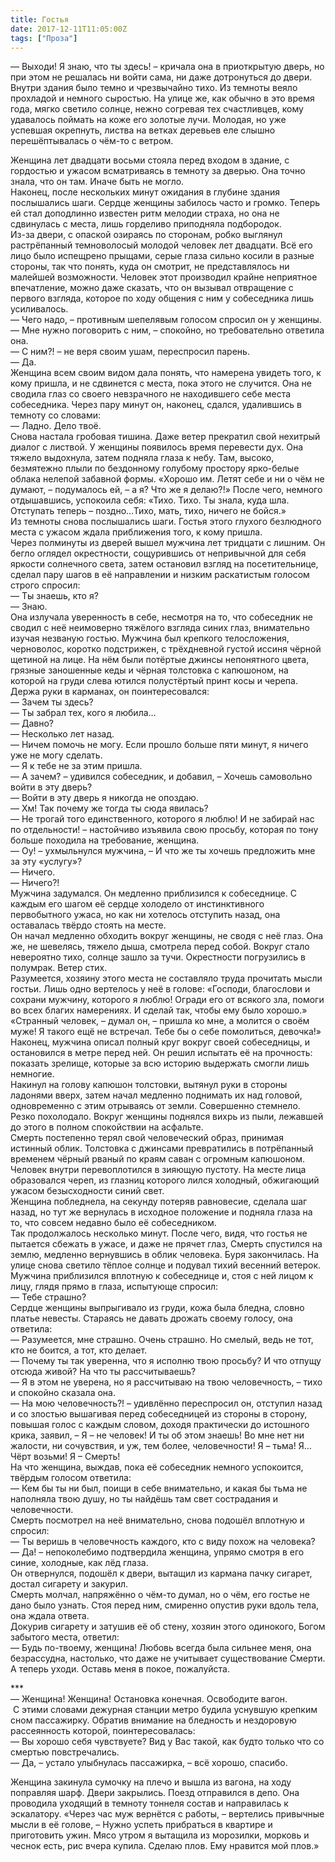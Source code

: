 ```yaml
---
title: Гостья
date: 2017-12-11T11:05:00Z
tags: ["Проза"]
---
```


— Выходи! Я знаю, что ты здесь! – кричала она в приоткрытую дверь, но при этом не решалась ни войти сама, ни даже дотронуться до двери.  
Внутри здания было темно и чрезвычайно тихо. Из темноты веяло прохладой и немного сыростью. На улице же, как обычно в это время года, мягко светило солнце, нежно согревая тех счастливцев, кому удавалось поймать на коже его золотые лучи. Молодая, но уже успевшая окрепнуть, листва на ветках деревьев еле слышно перешёптывалась о чём-то с ветром.



Женщина лет двадцати восьми стояла перед входом в здание, с гордостью и ужасом всматриваясь в темноту за дверью. Она точно знала, что он там. Иначе быть не могло.  
Наконец, после нескольких минут ожидания в глубине здания послышались шаги. Сердце женщины забилось часто и громко. Теперь ей стал доподлинно известен ритм мелодии страха, но она не сдвинулась с места, лишь горделиво приподняла подбородок.  
Из-за двери, с опаской озираясь по сторонам, робко выглянул растрёпанный темноволосый молодой человек лет двадцати. Всё его лицо было испещрено прыщами, серые глаза сильно косили в разные стороны, так что понять, куда он смотрит, не представлялось ни малейшей возможности. Человек этот производил крайне неприятное впечатление, можно даже сказать, что он вызывал отвращение с первого взгляда, которое по ходу общения с ним у собеседника лишь усиливалось.  
— Чего надо, – противным шепелявым голосом спросил он у женщины.  
— Мне нужно поговорить с ним, – спокойно, но требовательно ответила она.  
— С ним?! – не веря своим ушам, переспросил парень.  
— Да.  
Женщина всем своим видом дала понять, что намерена увидеть того, к кому пришла, и не сдвинется с места, пока этого не случится. Она не сводила глаз со своего невзрачного не находившего себе места собеседника. Через пару минут он, наконец, сдался, удалившись в темноту со словами:  
— Ладно. Дело твоё.  
Снова настала гробовая тишина. Даже ветер прекратил свой нехитрый диалог с листвой. У женщины появилось время перевести дух. Она тяжело выдохнула, затем подняла глаза к небу. Там, высоко, безмятежно плыли по бездонному голубому простору ярко-белые облака нелепой забавной формы. «Хорошо им. Летят себе и ни о чём не думают, – подумалось ей, – а я? Что же я делаю?!» После чего, немного отдышавшись, успокоила себя: «Тихо. Тихо. Ты знала, куда шла. Отступать теперь – поздно…Тихо, мать, тихо, ничего не бойся.»  
Из темноты снова послышались шаги. Гостья этого глухого безлюдного места с ужасом ждала приближения того, к кому пришла.  
Через полминуты из дверей вышел мужчина лет тридцати с лишним. Он бегло оглядел окрестности, сощурившись от непривычной для себя яркости солнечного света, затем остановил взгляд на посетительнице, сделал пару шагов в её направлении и низким раскатистым голосом строго спросил:  
— Ты знаешь, кто я?  
— Знаю.  
Она излучала уверенность в себе, несмотря на то, что собеседник не сводил с неё неимоверно тяжёлого взгляда синих глаз, внимательно изучая незваную гостью. Мужчина был крепкого телосложения, черноволос, коротко подстрижен, с трёхдневной густой иссиня чёрной щетиной на лице. На нём были потёртые джинсы непонятного цвета, грязные заношенные кеды и чёрная толстовка с капюшоном, на которой на груди слева ютился полустёртый принт косы и черепа. Держа руки в карманах, он поинтересовался:  
— Зачем ты здесь?  
— Ты забрал тех, кого я любила…  
— Давно?  
— Несколько лет назад.  
— Ничем помочь не могу. Если прошло больше пяти минут, я ничего уже не могу сделать.  
— Я к тебе не за этим пришла.  
— А зачем? – удивился собеседник, и добавил, – Хочешь самовольно войти в эту дверь?  
— Войти в эту дверь я никогда не опоздаю.  
— Хм! Так почему же тогда ты сюда явилась?  
— Не трогай того единственного, которого я люблю! И не забирай нас по отдельности! – настойчиво изъявила свою просьбу, которая по тону больше походила на требование, женщина.  
— Оу! – ухмыльнулся мужчина, – И что же ты хочешь предложить мне за эту «услугу»?  
— Ничего.  
— Ничего?!  
Мужчина задумался. Он медленно приблизился к собеседнице. С каждым его шагом её сердце холодело от инстинктивного первобытного ужаса, но как ни хотелось отступить назад, она оставалась твёрдо стоять на месте.  
Он начал медленно обходить вокруг женщины, не сводя с неё глаз. Она же, не шевелясь, тяжело дыша, смотрела перед собой. Вокруг стало невероятно тихо, солнце зашло за тучи. Окрестности погрузились в полумрак. Ветер стих.  
Разумеется, хозяину этого места не составляло труда прочитать мысли гостьи. Лишь одно вертелось у неё в голове: «Господи, благослови и сохрани мужчину, которого я люблю! Огради его от всякого зла, помоги во всех благих намерениях. И сделай так, чтобы ему было хорошо.»  
«Странный человек, – думал он, – пришла ко мне, а молится о своём муже! Я такого ещё не встречал. Тебе бы о себе помолиться, девочка!»  
Наконец, мужчина описал полный круг вокруг своей собеседницы, и остановился в метре перед ней. Он решил испытать её на прочность: показать зрелище, которые за всю историю выдержать смогли лишь немногие.  
Накинул на голову капюшон толстовки, вытянул руки в стороны ладонями вверх, затем начал медленно поднимать их над головой, одновременно с этим отрываясь от земли. Совершенно стемнело. Резко похолодало. Вокруг женщины поднялся вихрь из пыли, лежавшей до этого в полном спокойствии на асфальте.  
Смерть постепенно терял свой человеческий образ, принимая истинный облик. Толстовка с джинсами превратились в потрёпанный временем чёрный рваный по краям саван с огромным капюшоном. Человек внутри перевоплотился в зияющую пустоту. На месте лица образовался череп, из глазниц которого лился холодный, обжигающий ужасом безысходности синий свет.  
Женщина побледнела, на секунду потеряв равновесие, сделала шаг назад, но тут же вернулась в исходное положение и подняла глаза на то, что совсем недавно было её собеседником.  
Так продолжалось несколько минут. После чего, видя, что гостья не пытается сбежать в ужасе, и даже не прячет глаз, Смерть спустился на землю, медленно вернувшись в облик человека. Буря закончилась. На улице снова светило тёплое солнце и подувал тихий весенний ветерок.  
Мужчина приблизился вплотную к собеседнице и, стоя с ней лицом к лицу, глядя прямо в глаза, испытующе спросил:  
— Тебе страшно?  
Сердце женщины выпрыгивало из груди, кожа была бледна, словно платье невесты. Стараясь не давать дрожать своему голосу, она ответила:  
— Разумеется, мне страшно. Очень страшно. Но смелый, ведь не тот, кто не боится, а тот, кто делает.  
— Почему ты так уверенна, что я исполню твою просьбу? И что отпущу отсюда живой? На что ты рассчитываешь?  
— Я в этом не уверена, но я рассчитываю на твою человечность, – тихо и спокойно сказала она.  
— На мою человечность?! – удивлённо переспросил он, отступил назад и со злостью вышагивая перед собеседницей из стороны в сторону, повышая голос с каждым словом, доходя практически до истошного крика, заявил, – Я – не человек! И ты об этом знаешь! Во мне нет ни жалости, ни сочувствия, и уж, тем более, человечности! Я – тьма! Я… Чёрт возьми! Я – Смерть!  
На что женщина, выждав, пока её собеседник немного успокоится, твёрдым голосом ответила:  
— Кем бы ты ни был, поищи в себе внимательно, и какая бы тьма не наполняла твою душу, но ты найдёшь там свет сострадания и человечности.  
Смерть посмотрел на неё внимательно, снова подошёл вплотную и спросил:  
— Ты веришь в человечность каждого, кто с виду похож на человека?  
— Да! – непоколебимо подтвердила женщина, упрямо смотря в его синие, холодные, как лёд глаза.  
Он отвернулся, подошёл к двери, вытащил из кармана пачку сигарет, достал сигарету и закурил.  
Смерть молчал, напряжённо о чём-то думал, но о чём, его гостье не дано было узнать. Стоя перед ним, смиренно опустив руки вдоль тела, она ждала ответа.  
Докурив сигарету и затушив её об стену, хозяин этого одинокого, Богом забытого места, ответил:  
— Будь по-твоему, женщина! Любовь всегда была сильнее меня, она безрассудна, настолько, что даже не учитывает существование Смерти. А теперь уходи. Оставь меня в покое, пожалуйста.

\*\*\*  
— Женщина! Женщина! Остановка конечная. Освободите вагон.  
 С этими словами дежурная станции метро будила уснувшую крепким сном пассажирку. Обратив внимание на бледность и нездоровую рассеянность которой, поинтересовалась:  
— Вы хорошо себя чувствуете? Вид у Вас такой, как будто только что со смертью повстречались.  
— Да, – устало улыбнулась пассажирка, – всё хорошо, спасибо.

Женщина закинула сумочку на плечо и вышла из вагона, на ходу поправляя шарф. Двери закрылись. Поезд отправился в депо. Она проводила уходящий в темноту тоннеля состав и направилась к эскалатору. «Через час муж вернётся с работы, – вертелись привычные мысли в её голове, – Нужно успеть прибраться в квартире и приготовить ужин. Мясо утром я вытащила из морозилки, морковь и чеснок есть, рис вчера купила. Сделаю плов. Ему нравится мой плов.»

